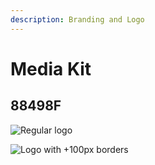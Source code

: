 ```yaml
---
description: Branding and Logo
---
```


# Media Kit

## 88498F

![Regular logo](../.gitbook/assets/tokenbridge\_alternative.png)

![Logo with +100px borders](../.gitbook/assets/100tokenbridge\_alternative.png)

